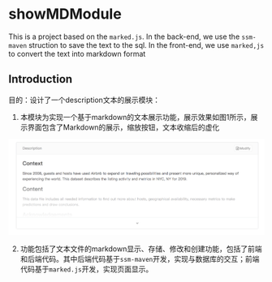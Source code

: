 # showMDModule
This is a project based on the `marked.js`. In the back-end, we use the `ssm-maven` struction to save the text to the sql. In the front-end, we use `marked,js` to convert the text into markdown format

## Introduction
目的：设计了一个description文本的展示模块：
1. 本模块为实现一个基于markdown的文本展示功能，展示效果如图1所示，展示界面包含了Markdown的展示，缩放按钮，文本收缩后的虚化

![展示界面](https://raw.githubusercontent.com/xuekaixu/MarkdownShow/master/Pictures/DescriptionPage.png)

2. 功能包括了文本文件的markdown显示、存储、修改和创建功能，包括了前端和后端代码。其中后端代码基于`ssm-maven`开发，实现与数据库的交互；前端代码基于`marked.js`开发，实现页面显示。
